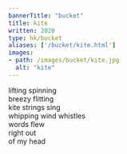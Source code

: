 ```yaml
---
bannerTitle: "bucket" 
title: kite
written: 2020
type: hk/bucket
aliases: ['/bucket/kite.html']
images:
- path: /images/bucket/kite.jpg 
  alt: "kite"
---
```


lifting spinning  
breezy flitting    
kite strings sing  
whipping wind whistles  
words flew  
right out  
of my head


